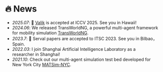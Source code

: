 
# 🔥 News
- *2025.07*: 🎉 [Valik](https://github.com/Wings-Of-Disaster/VaLiK) is accepted at ICCV 2025. See you in Hawaii!
- *2024.06*: We released TransWorldNG, a powerful multi-agent framework for mobility simulation [TransWorldNG](https://github.com/SACLabs/TransWorldNG). 
- *2023.7*: 🎉 Serval papers are accepted to ITSC 2023. See you in Bilbao，Spain.
- *2022.03*: I join Shanghai Artificial Intelligence Laboratory as a researcher in Shanghai!
- *2021.10*: Check out our multi-agent simulation test bed developed for New York City [MATSim-NYC](https://c2smarter.engineering.nyu.edu/development-and-tech-transfer-of-multi-agent-virtual-simulation-testbed-ecosystem/).

